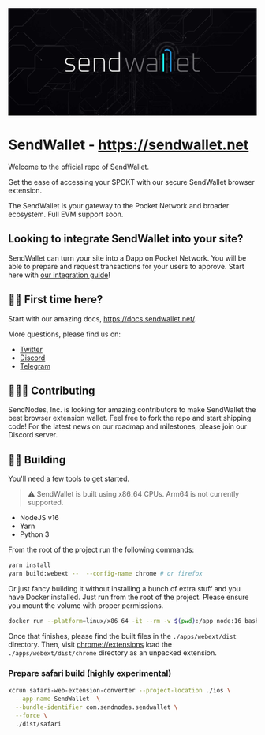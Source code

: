 <img src="./docs/img/sendwallet-doc.jpg"/>

# SendWallet - https://sendwallet.net

Welcome to the official repo of SendWallet.

Get the ease of accessing your $POKT with our secure SendWallet browser extension.

The SendWallet is your gateway to the Pocket Network and broader ecosystem. Full EVM support soon.

## Looking to integrate SendWallet into your site?

SendWallet can turn your site into a Dapp on Pocket Network. You will be able to prepare and request transactions for your users to approve. Start here with [our integration guide](/docs/integration.md)!

## 🙋‍♀️ First time here?

Start with our amazing docs, https://docs.sendwallet.net/.

More questions, please find us on:

- [Twitter](https://twitter.com/SendWallet)
- [Discord](https://discord.gg/Gh76tPkjTn)
- [Telegram](https://t.me/send_wallet)

## 👩🏻‍💻 Contributing

SendNodes, Inc. is looking for amazing contributors to make SendWallet the best browser extension wallet. Feel free to fork the repo and start shipping code! For the latest news on our roadmap and milestones, please join our Discord server.

## 👷‍♀️ Building

You'll need a few tools to get started.

> ⚠️ SendWallet is built using x86_64 CPUs. Arm64 is not currently supported.

- NodeJS v16
- Yarn
- Python 3

From the root of the project run the following commands:

```sh
yarn install
yarn build:webext --  --config-name chrome # or firefox
```

Or just fancy building it without installing a bunch of extra stuff and you have Docker installed. Just run from the root of the project. Please ensure you mount the volume with proper permissions.

```sh
docker run --platform=linux/x86_64 -it --rm -v $(pwd):/app node:16 bash -c "cd app && yarn install && yarn build:webext"
```

Once that finishes, please find the built files in the `./apps/webext/dist` directory. Then, visit <a href="chrome://extensions">chrome://extensions</a> load the `./apps/webext/dist/chrome` directory as an unpacked extension.

### Prepare safari build (highly experimental)

```sh
xcrun safari-web-extension-converter --project-location ./ios \
  --app-name SendWallet  \
  --bundle-identifier com.sendnodes.sendwallet \
  --force \
  ./dist/safari
```
